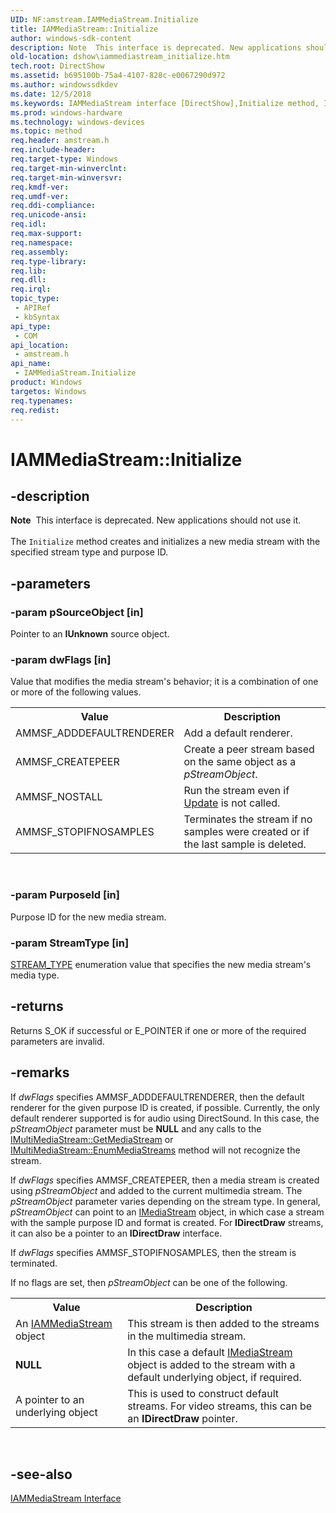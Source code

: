 ```yaml
---
UID: NF:amstream.IAMMediaStream.Initialize
title: IAMMediaStream::Initialize
author: windows-sdk-content
description: Note  This interface is deprecated. New applications should not use it. The Initialize method creates and initializes a new media stream with the specified stream type and purpose ID.
old-location: dshow\iammediastream_initialize.htm
tech.root: DirectShow
ms.assetid: b695100b-75a4-4107-828c-e0067290d972
ms.author: windowssdkdev
ms.date: 12/5/2018
ms.keywords: IAMMediaStream interface [DirectShow],Initialize method, IAMMediaStream.Initialize, IAMMediaStream::Initialize, IAMMediaStreamInitialize, Initialize, Initialize method [DirectShow], Initialize method [DirectShow],IAMMediaStream interface, amstream/IAMMediaStream::Initialize, dshow.iammediastream_initialize
ms.prod: windows-hardware
ms.technology: windows-devices
ms.topic: method
req.header: amstream.h
req.include-header: 
req.target-type: Windows
req.target-min-winverclnt: 
req.target-min-winversvr: 
req.kmdf-ver: 
req.umdf-ver: 
req.ddi-compliance: 
req.unicode-ansi: 
req.idl: 
req.max-support: 
req.namespace: 
req.assembly: 
req.type-library: 
req.lib: 
req.dll: 
req.irql: 
topic_type:
 - APIRef
 - kbSyntax
api_type:
 - COM
api_location:
 - amstream.h
api_name:
 - IAMMediaStream.Initialize
product: Windows
targetos: Windows
req.typenames: 
req.redist: 
---
```


# IAMMediaStream::Initialize


## -description



<div class="alert"><b>Note</b>  This interface is deprecated. New applications should not use it.</div>
<div> </div>
The <code>Initialize</code> method creates and initializes a new media stream with the specified stream type and purpose ID.




## -parameters




### -param pSourceObject [in]

Pointer to an <b>IUnknown</b> source object.


### -param dwFlags [in]

Value that modifies the media stream's behavior; it is a combination of one or more of the following values.

<table>
<tr>
<th>Value
                </th>
<th>Description</th>
</tr>
<tr>
<td>AMMSF_ADDDEFAULTRENDERER</td>
<td>Add a default renderer.</td>
</tr>
<tr>
<td>AMMSF_CREATEPEER</td>
<td>Create a peer stream based on the same object as a <i>pStreamObject</i>.</td>
</tr>
<tr>
<td>AMMSF_NOSTALL</td>
<td>Run the stream even if <a href="https://msdn.microsoft.com/5f56e3f9-443b-4d67-bfed-3210e691ad4b">Update</a> is not called.</td>
</tr>
<tr>
<td>AMMSF_STOPIFNOSAMPLES</td>
<td>Terminates the stream if no samples were created or if the last sample is deleted.</td>
</tr>
</table>
 


### -param PurposeId [in]

Purpose ID for the new media stream.


### -param StreamType [in]


<a href="https://msdn.microsoft.com/07ab5ded-28b8-4cac-b4da-76f07ad351ef">STREAM_TYPE</a> enumeration value that specifies the new media stream's media type.


## -returns



Returns S_OK if successful or E_POINTER if one or more of the required parameters are invalid.




## -remarks



If <i>dwFlags</i> specifies AMMSF_ADDDEFAULTRENDERER, then the default renderer for the given purpose ID is created, if possible. Currently, the only default renderer supported is for audio using DirectSound. In this case, the <i>pStreamObject</i> parameter must be <b>NULL</b> and any calls to the <a href="https://msdn.microsoft.com/d85cde4f-99f4-4641-b75f-13ca6dc7f21e">IMultiMediaStream::GetMediaStream</a> or <a href="https://msdn.microsoft.com/2fb51794-83ac-44c5-b388-d7b945870324">IMultiMediaStream::EnumMediaStreams</a> method will not recognize the stream.

If <i>dwFlags</i> specifies AMMSF_CREATEPEER, then a media stream is created using <i>pStreamObject</i> and added to the current multimedia stream. The <i>pStreamObject</i> parameter varies depending on the stream type. In general, <i>pStreamObject</i> can point to an <a href="https://msdn.microsoft.com/97f5dfdc-5941-4b58-a618-1c7e9f6665e1">IMediaStream</a> object, in which case a stream with the sample purpose ID and format is created. For <b>IDirectDraw</b> streams, it can also be a pointer to an <b>IDirectDraw</b> interface.

If <i>dwFlags</i> specifies AMMSF_STOPIFNOSAMPLES, then the stream is terminated.

If no flags are set, then <i>pStreamObject</i> can be one of the following.

<table>
<tr>
<th>Value
            </th>
<th>Description
            </th>
</tr>
<tr>
<td>An <a href="https://msdn.microsoft.com/14185e7d-d08d-4fd8-a255-075eaf12a708">IAMMediaStream</a> object</td>
<td>This stream is then added to the streams in the multimedia stream.</td>
</tr>
<tr>
<td><b>NULL</b></td>
<td>In this case a default <a href="https://msdn.microsoft.com/97f5dfdc-5941-4b58-a618-1c7e9f6665e1">IMediaStream</a> object is added to the stream with a default underlying object, if required.</td>
</tr>
<tr>
<td>A pointer to an underlying object</td>
<td>This is used to construct default streams. For video streams, this can be an <b>IDirectDraw</b> pointer.</td>
</tr>
</table>
 




## -see-also




<a href="https://msdn.microsoft.com/14185e7d-d08d-4fd8-a255-075eaf12a708">IAMMediaStream Interface</a>
 

 

